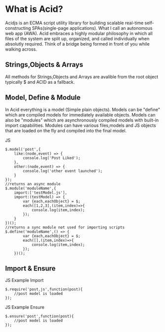 What is Acid?
=======
Acidjs is an ECMA script utility library for building scalable real-time self-constructing SPAs(single-page applications). What I call an autonomous web app (AWA). Acid embraces a highly modular philosophy in which all files of the system are split up, organized, and called individually when absolutly required. Think of a bridge being formed in front of you while walking across.

Strings,Objects & Arrays
-----------------------
All methods for Strings,Objects and Arrays are avalible from the root object typically $ and ACID as a fallback. 

Model, Define & Module
-----------------------
In Acid everything is a model (Simple plain objects). Models can be "define" which are compiled models for immediately available objects. Models can also be "modules" which are asynchronously compiled models with built-in import capabilities. Modules can have various files,models and JS objects that are loaded on the fly and compiled into the final model.

JS

    $.model('post',{
    	like:(node,event) => {
    		console.log('Post Liked');
    	},
    	other:(node,event) => {
    		console.log('other event launched');
    	}
    });
    //returns an async module
    $.module('moduleName',{
    	import:['testModel.js'],
    	import:(testModel) => {
    		var {each,eachObject} = $;
    		each([1,2,3],(item,index)=>{
    			console.log(item,index);
    		});
    	}
    })();
    //returns a sync module not used for importing scripts
    $.define('moduleName',() => {
    		var {each,eachObject} = $;
    		each([],(item,index)=>{
    			console.log(item,index);
    		});
    	})();


Import & Ensure
-----------------------
JS Example Import

    $.require('post.js',function(post){
		//post model is loaded
	});
	
JS Example Ensure

    $.ensure('post',function(post){
		//post model is loaded
	});


